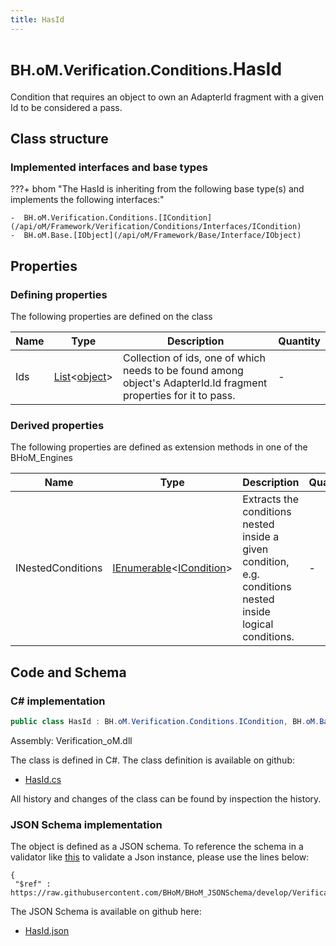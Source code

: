 ```yaml
---
title: HasId
---
```


# <small>BH.oM.Verification.Conditions.</small>**HasId**

Condition that requires an object to own an AdapterId fragment with a given Id to be considered a pass.

## Class structure

### Implemented interfaces and base types

???+ bhom "The HasId is inheriting from the following base type(s) and implements the following interfaces:"

    -  BH.oM.Verification.Conditions.[ICondition](/api/oM/Framework/Verification/Conditions/Interfaces/ICondition)
    -  BH.oM.Base.[IObject](/api/oM/Framework/Base/Interface/IObject)


## Properties



### Defining properties

The following properties are defined on the class

| Name             | Type             | Description      | Quantity         |
|------------------|------------------|------------------|------------------|
| Ids | [List](https://learn.microsoft.com/en-us/dotnet/api/System.Collections.Generic.List-1?view=netstandard-2.0)&lt;[object](https://learn.microsoft.com/en-us/dotnet/api/System.Object?view=netstandard-2.0)&gt; | Collection of ids, one of which needs to be found among object's AdapterId.Id fragment properties for it to pass. | - |


### Derived properties

The following properties are defined as extension methods in one of the BHoM_Engines

| Name             | Type             | Description      | Quantity         | Engine           |
|------------------|------------------|------------------|------------------|------------------|
| INestedConditions | [IEnumerable](https://learn.microsoft.com/en-us/dotnet/api/System.Collections.Generic.IEnumerable-1?view=netstandard-2.0)&lt;[ICondition](/api/oM/Framework/Verification/Conditions/Interfaces/ICondition)&gt; | Extracts the conditions nested inside a given condition, e.g. conditions nested inside logical conditions. | - | Verification_Engine |


## Code and Schema

### C# implementation

``` C# title="C#"
public class HasId : BH.oM.Verification.Conditions.ICondition, BH.oM.Base.IObject
```

Assembly: Verification_oM.dll

The class is defined in C#. The class definition is available on github:

- [HasId.cs](https://github.com/BHoM/BHoM/blob/develop/Verification_oM/Conditions\HasId.cs)

All history and changes of the class can be found by inspection the history.
### JSON Schema implementation

The object is defined as a JSON schema. To reference the schema in a validator like [this](https://www.jsonschemavalidator.net/) to validate a Json instance, please use the lines below:

``` { .json .copy .select } title="JSON Schema"
{
 "$ref" : https://raw.githubusercontent.com/BHoM/BHoM_JSONSchema/develop/Verification_oM/Conditions/HasId.json}
```

The JSON Schema is available on github here:

- [HasId.json](https://github.com/BHoM/BHoM_JSONSchema/blob/develop/Verification_oM/Conditions/HasId.json)
